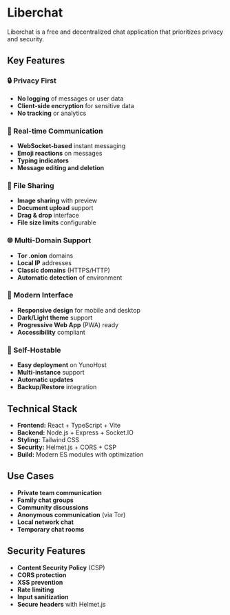 # Liberchat

Liberchat is a free and decentralized chat application that prioritizes privacy and security.

## Key Features

### 🔒 Privacy First
- **No logging** of messages or user data
- **Client-side encryption** for sensitive data
- **No tracking** or analytics

### 💬 Real-time Communication
- **WebSocket-based** instant messaging
- **Emoji reactions** on messages
- **Typing indicators**
- **Message editing and deletion**

### 📁 File Sharing
- **Image sharing** with preview
- **Document upload** support
- **Drag & drop** interface
- **File size limits** configurable

### 🌐 Multi-Domain Support
- **Tor .onion** domains
- **Local IP** addresses
- **Classic domains** (HTTPS/HTTP)
- **Automatic detection** of environment

### 📱 Modern Interface
- **Responsive design** for mobile and desktop
- **Dark/Light theme** support
- **Progressive Web App** (PWA) ready
- **Accessibility** compliant

### 🔧 Self-Hostable
- **Easy deployment** on YunoHost
- **Multi-instance** support
- **Automatic updates**
- **Backup/Restore** integration

## Technical Stack

- **Frontend:** React + TypeScript + Vite
- **Backend:** Node.js + Express + Socket.IO
- **Styling:** Tailwind CSS
- **Security:** Helmet.js + CORS + CSP
- **Build:** Modern ES modules with optimization

## Use Cases

- **Private team communication**
- **Family chat groups**
- **Community discussions**
- **Anonymous communication** (via Tor)
- **Local network chat**
- **Temporary chat rooms**

## Security Features

- **Content Security Policy** (CSP)
- **CORS protection**
- **XSS prevention**
- **Rate limiting**
- **Input sanitization**
- **Secure headers** with Helmet.js